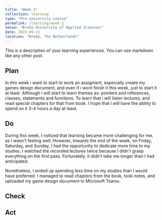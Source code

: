 ```yaml
---
title: "Week 2"
collection: learning
type: "Pre-university course"
permalink: /learning/week-2
venue: "Breda University of Applied Sciences"
date: 2023-09-11
location: "Breda, The Netherlands"
---
```


This is a description of your learning experiences. You can use markdown like any other post.

## Plan

In this week i want to start to work an assigment, especially create my games design document, and even if i wont finish it this week, just to start it at least. Although i will start to learn themes as: pointers and references, classes, statements and functions. To learn that i will listen lectures, and read special chapters for that from book. I hope that i will have the ability to spend on it 3-4 hours a day at least.

<!---
NOTE: Fill this section in at the beginning of the week!

What do you plan to do this week? What new knowledge do you want to acquire? Do you want to follow any of the learning units for the course? Do you want to work on the assignment for the course? How much time do you estimate you will spend on these tasks?
-->

## Do

During this week, I noticed that learning became more challenging for me, as I wasn't feeling well. However, towards the end of the week, on Friday, Saturday, and Sunday, I had the opportunity to dedicate more time to my studies. I watched the recorded lectures twice because I didn't grasp everything on the first pass. Fortunately, it didn't take me longer than I had anticipated.

Nonetheless, I ended up spending less time on my studies than I would have preferred. I managed to read chapters from the book, took notes, and uploaded my game design document to Microsoft Teams.

<!---
NOTE: Fill this in during the week.

What were you actually able to accomplish? Was it more or less than what you planned? Was the amount of time you thought you would spend on it accurate? If not, what took longer than you thought it would?

Provide as much context as possible. Use code snippets or take screenshots of what you were able to accomplish. Please provide references to any additional sources of information that helped you.
-->

## Check

<!--- 
Note: Fill this in at the end of the week.

What went well? What didn't go so well? What was the most important thing you learned this week?

Did you receive any feedback from the lecturer or your peers? If so, what was that feedback? Were you able to incorporate that feedback?

Did you give anyone else feedback? Who did you give feedback to? How did they respond to your feedback?

NOTE: Any source of feedback is feedback!
-->

## Act

<!---
Note: Fill this in at the end of the week.

What action points can you identify from this week? What would you like to improve? What would you like to continue to strengthen?

If your planned time estimates were not accurate, what would you do to improve them?
-->